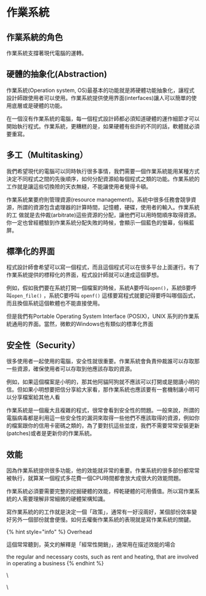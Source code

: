 # 作業系統

## 作業系統的角色

作業系統支撐著現代電腦的運轉。

## 硬體的抽象化(Abstraction)

作業系統(Operation system, OS)最基本的功能就是將硬體功能抽象化，讓程式設計師跟使用者可以使用。作業系統提供使用界面(interfaces)讓人可以簡單的使用底層或是硬體的功能。

在一個沒有作業系統的電腦，每一個程式設計師都必須知道硬體的運作細節才可以開始執行程式。作業系統，更糟糕的是，如果硬體有些許的不同的話，軟體就必須要重寫。

## 多工（Multitasking）

我們希望現代的電腦可以同時執行很多事情，我們需要一個作業系統能用某種方式決定不同程式之間的先後順序，如何分配資源給每個程式之類的功能。作業系統的工作就是讓這些切換險的天衣無縫，不能讓使用者覺得卡頓。

作業系統業要府則管理資源(resource management)。系統中很多任務會競爭資源，所謂的資源包含處理器的計算時間，記憶體，硬碟，使用者的輸入。作業系統的工 做就是去仲裁(arbitrate)這些資源的分配，讓他們可以用時間順序取得資源。你一定也曾經體驗到作業系統分配失敗的時候，會顯示一個藍色的螢幕，俗稱藍屏。

## 標準化的界面

程式設計師會希望可以寫一個程式，而且這個程式可以在很多平台上面運行。有了作業系統提供的標稕化的界面，程式設計師就可以達成這個夢想。

例如，假如我們要在系統打開一個檔案的時候，系統A要呼叫`open()`，系統B要呼叫`open_file()` ，系統C要呼叫 `openf()` 這樣要寫程式就要記得要呼叫哪個函式，而且換個系統這個軟體也不能直接使用。

但是我們有Portable Operating System Interface (POSIX)，UNIX 系列的作業系統通用的界面。當然，微軟的Windows也有類似的標準化界面

## 安全性（Security）

很多使用者一起使用的電腦，安全性就很重要。作業系統會負責仲裁誰可以存取那一些資源，確保使用者可以存取到他應該存取的資源。

例如，如果這個檔案是小明的，那其他阿貓阿狗就不應該可以打開或是閱讀小明的信。但如果小明想要把信分享給大家看，那作業系統也應該要有一套機制讓小明可以分享檔案給其他人看

作業系統是一個龐大且複雜的程式，很常會看到安全性的問題。一般來說，所謂的電腦病毒都是利用這一些安全性的漏洞來取得一些他們不應該取得的資源，例如你的檔案跟你的信用卡密碼之類的，為了要對抗這些並度，我們不需要常常安裝更新(patches)或者是更新你的作業系統。

## 效能

因為作業系統提供很多功能，他的效能就非常的重要。作業系統的很多部份都常常被執行，就算某一個程式多花費一個CPU時間都會放大成很大的效能問題。

作業系統必須要需要完整的挖掘硬體的效能，榨乾硬體的可用價值。所以寫作業系統的人需要理解非常細微的硬體架構知識。

寫作業系統的的工作就是決定一個「政策」，通常有一好沒兩好，某個部份效率變好另外一個部份就會便慢。如何去權衡作業系統的表現就是寫作業系統的關鍵。

{% hint style="info" %}
Overhead

這個常常聽到，英文的解釋是「經常性開銷」，通常用在描述效能的場合

the regular and necessary costs, such as rent and heating, that are involved in operating a business
{% endhint %}

\


\
